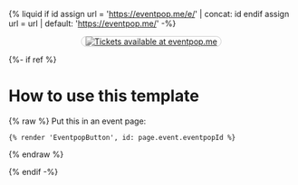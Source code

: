 {% liquid
if id
  assign url = 'https://eventpop.me/e/' | concat: id
endif
assign url = url | default: 'https://eventpop.me/'
-%}

<p style="text-align:center">
<a href="{{ url }}" style="display: inline-block; max-width: min(80vw,360px); border: 1px solid #ccc; border-radius: 1em; box-sizing: border-box; padding: 0 0.5em; {% unless id %} background: #ddd; cursor: not-allowed; {% endunless %}"><img style="max-width: 100%; margin: 0; {% unless id %} opacity: 0.5; filter: grayscale(1); {% endunless %}" src="https://github.com/creatorsgarten/assets/raw/main/eventpop/en-primary-vertical.svg" alt="Tickets available at eventpop.me" /></a>
</p>

{%- if ref %}

# How to use this template

{% raw %}
Put this in an event page:

```
{% render 'EventpopButton', id: page.event.eventpopId %}
```
{% endraw %}

{% endif -%}